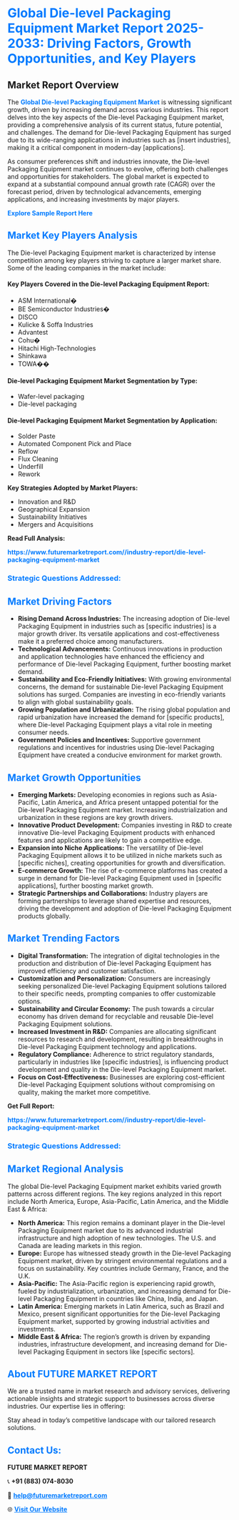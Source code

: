<h1 style="color: #007BFF;">Global Die-level Packaging Equipment Market Report 2025-2033: Driving Factors, Growth Opportunities, and Key Players</h1>

<section id="overview">
<h2>Market Report Overview</h2>
<p>The <a href="https://www.futuremarketreport.com//industry-report/die-level-packaging-equipment-market" style="color: #007BFF; text-decoration: none;"><strong>Global Die-level Packaging Equipment Market</strong></a> is witnessing significant growth, driven by increasing demand across various industries. This report delves into the key aspects of the Die-level Packaging Equipment market, providing a comprehensive analysis of its current status, future potential, and challenges. The demand for Die-level Packaging Equipment has surged due to its wide-ranging applications in industries such as [insert industries], making it a critical component in modern-day [applications].</p>
<p>As consumer preferences shift and industries innovate, the Die-level Packaging Equipment market continues to evolve, offering both challenges and opportunities for stakeholders. The global market is expected to expand at a substantial compound annual growth rate (CAGR) over the forecast period, driven by technological advancements, emerging applications, and increasing investments by major players.</p>
</section>

<section id="overview">
<p><a href="https://www.futuremarketreport.com//request-sample/reportId=56728" style="color: #007BFF; text-decoration: none;"><strong>Explore Sample Report Here</strong></a></p>
</section>

<section id="key-players">
<h2 style="color: #007BFF;">Market Key Players Analysis</h2>
<p>The Die-level Packaging Equipment market is characterized by intense competition among key players striving to capture a larger market share. Some of the leading companies in the market include:</p>
<h4>Key Players Covered in the Die-level Packaging Equipment Report:</h4>
<ul><li>ASM International�</li><li>BE Semiconductor Industries�</li><li>DISCO</li><li>Kulicke &amp; Soffa Industries</li><li>Advantest</li><li>Cohu�</li><li>Hitachi High-Technologies</li><li>Shinkawa</li><li>TOWA��</li></ul>
<h4>Die-level Packaging Equipment Market Segmentation by Type:</h4>
<ul><li>Wafer-level packaging</li><li>Die-level packaging</li></ul>

<h4>Die-level Packaging Equipment Market Segmentation by Application:</h4>
<ul><li>Solder Paste</li><li>Automated Component Pick and Place</li><li>Reflow</li><li>Flux Cleaning</li><li>Underfill</li><li>Rework</li></ul>
<p><strong>Key Strategies Adopted by Market Players:</strong></p>
<ul>
<li>Innovation and R&D</li>
<li>Geographical Expansion</li>
<li>Sustainability Initiatives</li>
<li>Mergers and Acquisitions</li>
</ul>
</section>

<section>
<p><strong>Read Full Analysis: </strong></p><a href="https://www.futuremarketreport.com//industry-report/die-level-packaging-equipment-market" style="color: #007BFF; text-decoration: none;"><strong>https://www.futuremarketreport.com//industry-report/die-level-packaging-equipment-market</strong></a>
<h3 style="color: #007BFF;">Strategic Questions Addressed:</h3>
</section>

<section id="driving-factors">
<h2 style="color: #007BFF;">Market Driving Factors</h2>
<ul>
<li><strong>Rising Demand Across Industries:</strong> The increasing adoption of Die-level Packaging Equipment in industries such as [specific industries] is a major growth driver. Its versatile applications and cost-effectiveness make it a preferred choice among manufacturers.</li>
<li><strong>Technological Advancements:</strong> Continuous innovations in production and application technologies have enhanced the efficiency and performance of Die-level Packaging Equipment, further boosting market demand.</li>
<li><strong>Sustainability and Eco-Friendly Initiatives:</strong> With growing environmental concerns, the demand for sustainable Die-level Packaging Equipment solutions has surged. Companies are investing in eco-friendly variants to align with global sustainability goals.</li>
<li><strong>Growing Population and Urbanization:</strong> The rising global population and rapid urbanization have increased the demand for [specific products], where Die-level Packaging Equipment plays a vital role in meeting consumer needs.</li>
<li><strong>Government Policies and Incentives:</strong> Supportive government regulations and incentives for industries using Die-level Packaging Equipment have created a conducive environment for market growth.</li>
</ul>
</section>

<section id="growth-opportunities">
<h2 style="color: #007BFF;">Market Growth Opportunities</h2>
<ul>
<li><strong>Emerging Markets:</strong> Developing economies in regions such as Asia-Pacific, Latin America, and Africa present untapped potential for the Die-level Packaging Equipment market. Increasing industrialization and urbanization in these regions are key growth drivers.</li>
<li><strong>Innovative Product Development:</strong> Companies investing in R&D to create innovative Die-level Packaging Equipment products with enhanced features and applications are likely to gain a competitive edge.</li>
<li><strong>Expansion into Niche Applications:</strong> The versatility of Die-level Packaging Equipment allows it to be utilized in niche markets such as [specific niches], creating opportunities for growth and diversification.</li>
<li><strong>E-commerce Growth:</strong> The rise of e-commerce platforms has created a surge in demand for Die-level Packaging Equipment used in [specific applications], further boosting market growth.</li>
<li><strong>Strategic Partnerships and Collaborations:</strong> Industry players are forming partnerships to leverage shared expertise and resources, driving the development and adoption of Die-level Packaging Equipment products globally.</li>
</ul>
</section>

<section id="trending-factors">
<h2 style="color: #007BFF;">Market Trending Factors</h2>
<ul>
<li><strong>Digital Transformation:</strong> The integration of digital technologies in the production and distribution of Die-level Packaging Equipment has improved efficiency and customer satisfaction.</li>
<li><strong>Customization and Personalization:</strong> Consumers are increasingly seeking personalized Die-level Packaging Equipment solutions tailored to their specific needs, prompting companies to offer customizable options.</li>
<li><strong>Sustainability and Circular Economy:</strong> The push towards a circular economy has driven demand for recyclable and reusable Die-level Packaging Equipment solutions.</li>
<li><strong>Increased Investment in R&D:</strong> Companies are allocating significant resources to research and development, resulting in breakthroughs in Die-level Packaging Equipment technology and applications.</li>
<li><strong>Regulatory Compliance:</strong> Adherence to strict regulatory standards, particularly in industries like [specific industries], is influencing product development and quality in the Die-level Packaging Equipment market.</li>
<li><strong>Focus on Cost-Effectiveness:</strong> Businesses are exploring cost-efficient Die-level Packaging Equipment solutions without compromising on quality, making the market more competitive.</li>
</ul>
</section>

<section>
<p><strong>Get Full Report: </strong></p><a href="https://www.futuremarketreport.com//industry-report/die-level-packaging-equipment-market" style="color: #007BFF; text-decoration: none;"><strong>https://www.futuremarketreport.com//industry-report/die-level-packaging-equipment-market</strong></a>
<h3 style="color: #007BFF;">Strategic Questions Addressed:</h3>
</section>


<section id="regional-analysis">
<h2 style="color: #007BFF;">Market Regional Analysis</h2>
<p>The global Die-level Packaging Equipment market exhibits varied growth patterns across different regions. The key regions analyzed in this report include North America, Europe, Asia-Pacific, Latin America, and the Middle East & Africa:</p>
<ul>
<li><strong>North America:</strong> This region remains a dominant player in the Die-level Packaging Equipment market due to its advanced industrial infrastructure and high adoption of new technologies. The U.S. and Canada are leading markets in this region.</li>
<li><strong>Europe:</strong> Europe has witnessed steady growth in the Die-level Packaging Equipment market, driven by stringent environmental regulations and a focus on sustainability. Key countries include Germany, France, and the U.K.</li>
<li><strong>Asia-Pacific:</strong> The Asia-Pacific region is experiencing rapid growth, fueled by industrialization, urbanization, and increasing demand for Die-level Packaging Equipment in countries like China, India, and Japan.</li>
<li><strong>Latin America:</strong> Emerging markets in Latin America, such as Brazil and Mexico, present significant opportunities for the Die-level Packaging Equipment market, supported by growing industrial activities and investments.</li>
<li><strong>Middle East & Africa:</strong> The region’s growth is driven by expanding industries, infrastructure development, and increasing demand for Die-level Packaging Equipment in sectors like [specific sectors].</li>
</ul>
</section>

<footer>
<h2 style="color: #007BFF;">About FUTURE MARKET REPORT</h2>
<p>We are a trusted name in market research and advisory services, delivering actionable insights and strategic support to businesses across diverse industries. Our expertise lies in offering:</p>

<p>Stay ahead in today’s competitive landscape with our tailored research solutions.</p>

<h2 style="color: #007BFF;">Contact Us:</h2>
<p><strong>FUTURE MARKET REPORT</strong></p>
<p>📞 <strong>+91 (883) 074-8030</strong></p>
<p>📧 <strong><a href="mailto:help@futuremarketreport.com" style="color: #007BFF;">help@futuremarketreport.com</a></strong></p>
<p>🌐 <strong><a href="https://www.futuremarketreport.com/" style="color: #007BFF;">Visit Our Website</a></strong></p>
</footer>